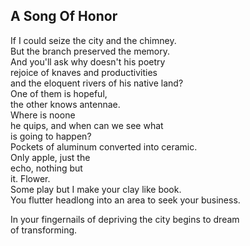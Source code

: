 A Song Of Honor
---------------
If I could seize the city and the chimney.  
But the branch preserved the memory.  
And you'll ask why doesn't his poetry  
rejoice of knaves and productivities  
and the eloquent rivers of his native land?  
One of them is hopeful,  
the other knows antennae.  
Where is noone  
he quips, and when can we see what  
is going to happen?  
Pockets of aluminum converted into ceramic.  
Only apple, just the  
echo, nothing but  
it. Flower.  
Some play but I make your clay like book.  
You flutter headlong into an area to seek your business.  
  
In your fingernails of depriving the city begins to dream  
of transforming.  
